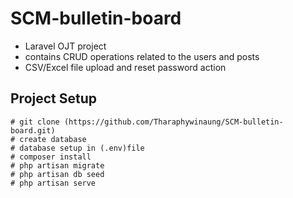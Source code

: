 # SCM-bulletin-board
- Laravel OJT project
- contains CRUD operations related to the users and posts
- CSV/Excel file upload and reset password action

## Project Setup
```
# git clone (https://github.com/Tharaphywinaung/SCM-bulletin-board.git)
# create database
# database setup in (.env)file
# composer install
# php artisan migrate
# php artisan db seed
# php artisan serve
```
